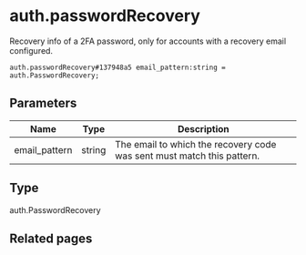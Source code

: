 # auth.passwordRecovery
Recovery info of a 2FA password, only for accounts with a recovery email configured.

```
auth.passwordRecovery#137948a5 email_pattern:string = auth.PasswordRecovery;
```

## Parameters
| Name | Type | Description |
| ---- | :----: | ----------- |
| email_pattern | string | The email to which the recovery code was sent must match this pattern. |


## Type
auth.PasswordRecovery

## Related pages

